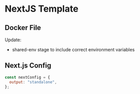# NextJS Template

## Docker File

Update:

- shared-env stage to include correct environment variables

## Next.js Config

```mjs
const nextConfig = {
  output: "standalone",
};
```
